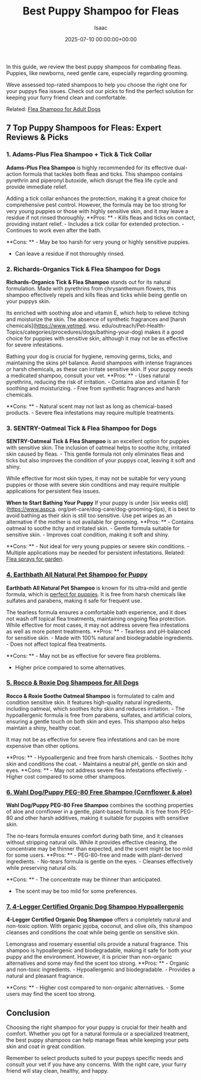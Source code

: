 ﻿---
title: Best Puppy Shampoo for Fleas
description: In this guide, we review the best puppy shampoos for combating fleas. Puppies, like newborns, need gentle care, especially regarding grooming. Weve assessed...
slug: /best-puppy-shampoo-for-fleas/
date: 2025-07-10 00:00:00+00:00
lastmod: 2025-07-10 00:00:00+03:00
author: Isaac
categories:
- Fleas
- Product Reviews
tags:
- fleas
- shampoo
- flea
layout: post
---

In this guide, we review the best puppy shampoos for combating fleas. Puppies, like newborns, need gentle care, especially regarding grooming.

Weve assessed top-rated shampoos to help you choose the right one for your puppys flea issues. Check out our picks to find the perfect solution for keeping your furry friend clean and comfortable.

Related: [Flea Shampoo for Adult Dogs](https://pestpolicy.com/best-flea-shampoo-for-dogs/)

##  7 Top Puppy Shampoos for Fleas: Expert Reviews & Picks

###  **1. Adams-Plus Flea Shampoo + Tick & Tick Collar**

**Adams-Plus Flea Shampoo** is highly recommended for its effective dual-action formula that tackles both fleas and ticks. This shampoo contains pyrethrin and piperonyl butoxide, which disrupt the flea life cycle and provide immediate relief.

Adding a tick collar enhances the protection, making it a great choice for comprehensive pest control. However, the formula may be too strong for very young puppies or those with highly sensitive skin, and it may leave a residue if not rinsed thoroughly. **Pros: ** - Kills fleas and ticks on contact, providing instant relief. - Includes a tick collar for extended protection. - Continues to work even after the bath.

**Cons: ** - May be too harsh for very young or highly sensitive puppies.

- Can leave a residue if not thoroughly rinsed.

###  **2. Richards-Organics Tick & Flea Shampoo for Dogs**

**Richards-Organics Tick & Flea Shampoo** stands out for its natural formulation. Made with pyrethrins from chrysanthemum flowers, this shampoo effectively repels and kills fleas and ticks while being gentle on your puppys skin.

Its enriched with soothing aloe and vitamin E, which help to relieve itching and moisturize the skin. The absence of synthetic fragrances and [harsh chemicals](https://www.vetmed. wsu. edu/outreach/Pet-Health-Topics/categories/procedures/dogs/bathing-your-dog) makes it a good choice for puppies with sensitive skin, although it may not be as effective for severe infestations.

Bathing your dog is crucial for hygiene, removing germs, ticks, and maintaining the skins pH balance. Avoid shampoos with intense fragrances or harsh chemicals, as these can irritate sensitive skin. If your puppy needs a medicated shampoo, consult your vet. **Pros: ** - Uses natural pyrethrins, reducing the risk of irritation. - Contains aloe and vitamin E for soothing and moisturizing. - Free from synthetic fragrances and harsh chemicals.

**Cons: ** - Natural scent may not last as long as chemical-based products. - Severe flea infestations may require multiple treatments.

###  **3. SENTRY-Oatmeal Tick & Flea Shampoo for Dogs**

**SENTRY-Oatmeal Tick & Flea Shampoo** is an excellent option for puppies with sensitive skin. The inclusion of oatmeal helps to soothe itchy, irritated skin caused by fleas. - This gentle formula not only eliminates fleas and ticks but also improves the condition of your puppys coat, leaving it soft and shiny.

While effective for most skin types, it may not be suitable for very young puppies or those with severe skin conditions and may require multiple applications for persistent flea issues.

**When to Start Bathing Your Puppy** If your puppy is under [six weeks old](https://www.aspca. org/pet-care/dog-care/dog-grooming-tips), it is best to avoid bathing as their skin is still too sensitive. Use pet wipes as an alternative if the mother is not available for grooming. **Pros: ** - Contains oatmeal to soothe itchy and irritated skin. - Gentle formula suitable for sensitive skin. - Improves coat condition, making it soft and shiny.

**Cons: ** - Not ideal for very young puppies or severe skin conditions. - Multiple applications may be needed for persistent infestations. Related: [Flea sprays for garden](https://pestpolicy.com/best-flea-spray-for-yard/).

###  [4. Earthbath All Natural Pet Shampoo for Puppy](https://www.amazon.com/dp/B00079PHUW?&linkCode=ll1&tag=p-policy-20&linkId=f50649597e17f41992faeef9a12f958d&language=en_US&ref_=as_li_ss_tl)

**Earthbath All Natural Pet Shampoo** is known for its ultra-mild and gentle formula, which is [perfect for puppies](https://pestpolicy.com/best-flea-treatment-for-puppies/). It is free from harsh chemicals like sulfates and parabens, making it safe for frequent use.

The tearless formula ensures a comfortable bath experience, and it does not wash off topical flea treatments, maintaining ongoing flea protection. While effective for most cases, it may not address severe flea infestations as well as more potent treatments. **Pros: ** - Tearless and pH-balanced for sensitive skin. - Made with 100% natural and biodegradable ingredients. - Does not affect topical flea treatments.

**Cons: ** - May not be as effective for severe flea problems.

- Higher price compared to some alternatives.

###  [5. Rocco & Roxie Dog Shampoos for All Dogs](https://www.amazon.com/dp/B01A6AML6Y?th=1&linkCode=ll1&tag=p-policy-20&linkId=2e8f636da09dc624647936f86d26fd6a&language=en_US&ref_=as_li_ss_tl)

**Rocco & Roxie Soothe Oatmeal Shampoo** is formulated to calm and condition sensitive skin. It features high-quality natural ingredients, including oatmeal, which soothes itchy skin and reduces irritation. - The hypoallergenic formula is free from parabens, sulfates, and artificial colors, ensuring a gentle touch on both skin and eyes. This shampoo also helps maintain a shiny, healthy coat.

It may not be as effective for severe flea infestations and can be more expensive than other options.

**Pros: ** - Hypoallergenic and free from harsh chemicals. - Soothes itchy skin and conditions the coat. - Maintains a neutral pH, gentle on skin and eyes. **Cons: ** - May not address severe flea infestations effectively. - Higher cost compared to some other shampoos.

###  [6. Wahl Dog/Puppy PEG-80 Free Shampoo (Cornflower & aloe)](https://www.amazon.com/dp/B005CUTY7I?&linkCode=ll1&tag=p-policy-20&linkId=7d59d5ee2fc12abf6b992ed3995ed90b&language=en_US&ref_=as_li_ss_tl)

**Wahl Dog/Puppy PEG-80 Free Shampoo** combines the soothing properties of aloe and cornflower in a gentle, plant-based formula. It is free from PEG-80 and other harsh additives, making it suitable for puppies with sensitive skin.

The no-tears formula ensures comfort during bath time, and it cleanses without stripping natural oils. While it provides effective cleaning, the concentrate may be thinner than expected, and the scent might be too mild for some users. **Pros: ** - PEG-80-free and made with plant-derived ingredients. - No-tears formula is gentle on the eyes. - Cleanses effectively while preserving natural oils.

**Cons: ** - The concentrate may be thinner than anticipated.

- The scent may be too mild for some preferences.

###  [7. 4-Legger Certified Organic Dog Shampoo Hypoallergenic](https://www.amazon.com/dp/B011ESJXRW?th=1&linkCode=ll1&tag=p-policy-20&linkId=c6c2103e2416e94748e3422318a43bd5&language=en_US&ref_=as_li_ss_tl)

**4-Legger Certified Organic Dog Shampoo** offers a completely natural and non-toxic option. With organic jojoba, coconut, and olive oils, this shampoo cleanses and conditions the coat while being gentle on sensitive skin.

Lemongrass and rosemary essential oils provide a natural fragrance. This shampoo is hypoallergenic and biodegradable, making it safe for both your puppy and the environment. However, it is pricier than non-organic alternatives and some may find the scent too strong. **Pros: ** - Organic and non-toxic ingredients. - Hypoallergenic and biodegradable. - Provides a natural and pleasant fragrance.

**Cons: ** - Higher cost compared to non-organic alternatives. - Some users may find the scent too strong.

##  Conclusion

Choosing the right shampoo for your puppy is crucial for their health and comfort. Whether you opt for a natural formula or a specialized treatment, the best puppy shampoos can help manage fleas while keeping your pets skin and coat in great condition.

Remember to select products suited to your puppys specific needs and consult your vet if you have any concerns. With the right care, your furry friend will stay clean, healthy, and happy.

